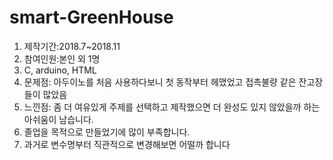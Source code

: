 # smart-GreenHouse
1. 제작기간:2018.7~2018.11
2. 참여인원:본인 외 1명
3. C, arduino, HTML
4. 문제점: 아두이노를 처음 사용하다보니 첫 동작부터 헤맸었고 접촉불량 같은 잔고장들이 많았음 
5. 느낀점: 좀 더 여유있게 주제를 선택하고 제작했으면 더 완성도 있지 않았을까 하는 아쉬움이 남습니다.
6. 졸업을 목적으로 만들었기에 많이 부족합니다.
7. 과거로 변수명부터 직관적으로 변경해보면 어떨까 합니다
